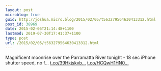 ```yaml
---
layout: post
microblog: true
guid: http://joshua.micro.blog/2015/02/05/t563279564630413312.html
post_id: 38969
date: 2015-02-05T21:14:48+1100
lastmod: 2019-07-30T17:41:37+1100
type: post
url: /2015/02/05/t563279564630413312.html
---
```

Magnificent moonrise over the Parramatta River tonight - 18 sec iPhone shutter speed, no f… [t.co/39Hkjskvb...](http://t.co/39HkjskvbH) [t.co/HCQwH1HN0...](http://t.co/HCQwH1HN00)
